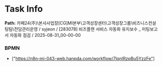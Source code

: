 # Task Info

**Path:** 카페24(주)\본사사업장\[CG]MI본부\고객성장센터\고객성장그룹\비즈니스컨설팅팀\전담관리운영 / syjeon / [283078] 비즈플랜 서비스 자동화 유지보수 _ 미팅보고서 자동화 점검 / 2025-08-31_00-00-00

### BPMN
- ["https://n8n-mi-043-web.hanpda.com/workflow/7lqnIRzpBu5YzzFe"]

